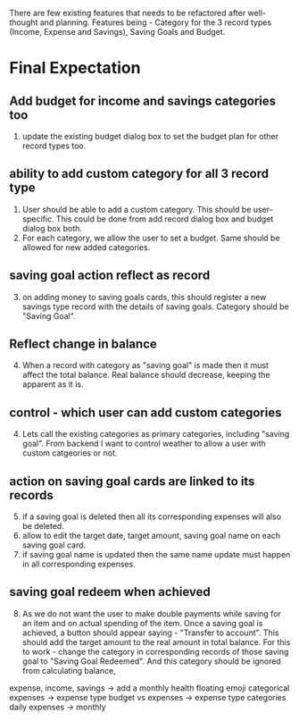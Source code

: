 There are few existing features that needs to be refactored after well-thought and planning. Features being - Category for the 3 record types (Income, Expense and Savings), Saving Goals and Budget.

# Final Expectation
## Add budget for income and savings categories too
1. update the existing budget dialog box to set the budget plan for other record types too.
## ability to add custom category for all 3 record type
1. User should be able to add a custom category. This should be user-specific. This could be done from add record dialog box and budget dialog box both. 
2. For each category, we allow the user to set a budget. Same should be allowed for new added categories.
## saving goal action reflect as record
3. on adding money to saving goals cards, this should register a new savings type record with the details of saving goals. Category should be "Saving Goal".
## Reflect change in balance
4. When a record with category as "saving goal" is made then it must affect the total balance. Real balance should decrease, keeping the apparent as it is.
## control - which user can add custom categories
4. Lets call the existing categories as primary categories, including "saving goal". From backend I want to control weather to allow a user with custom catgeories or not.
## action on saving goal cards are linked to its records
5. if a saving goal is deleted then all its corresponding expenses will also be deleted.
6. allow to edit the target date, target amount, saving goal name on each saving goal card.
7. if saving goal name is updated then the same name update must happen in all corresponding expenses.
## saving goal redeem when achieved
8. As we do not want the user to make double payments while saving for an item and on actual spending of the item. Once a saving goal is achieved, a button should appear saying - "Transfer to account". This should add the target amount to the real amount in total balance. For this to work - change the category in corresponding records of those saving goal to "Saving Goal Redeemed". And this category should be ignored from calculating balance, 

expense, income, savings -> add a monthly health floating emoji
categorical expenses -> expense type
budget vs expenses -> expense type categories
daily expenses -> monthly

